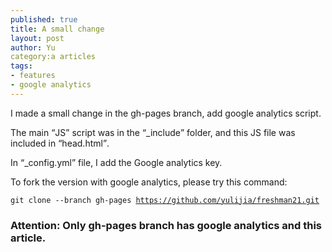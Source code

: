 ```yaml
---
published: true
title: A small change
layout: post
author: Yu 
category:a articles
tags:
- features
- google analytics
---
```


I made a small change in the gh-pages branch, add google analytics script.

The main <q>JS</q> script was in the <q>_include</q> folder, and  this JS file was included in <q>head.html</q>.

In <q>_config.yml</q> file, I add the Google analytics key.

To fork the version with google analytics, please try this command:

<code>git clone --branch gh-pages https://github.com/yulijia/freshman21.git</code>

### Attention: Only gh-pages branch has google analytics and this article.
